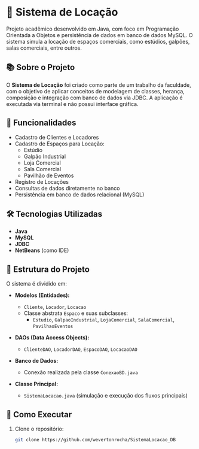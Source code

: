 # 🏢 Sistema de Locação

Projeto acadêmico desenvolvido em Java, com foco em Programação Orientada a Objetos e persistência de dados em banco de dados MySQL. O sistema simula a locação de espaços comerciais, como estúdios, galpões, salas comerciais, entre outros.

## 📚 Sobre o Projeto

O **Sistema de Locação** foi criado como parte de um trabalho da faculdade, com o objetivo de aplicar conceitos de modelagem de classes, herança, composição e integração com banco de dados via JDBC. A aplicação é executada via terminal e não possui interface gráfica.

## 🚀 Funcionalidades

- Cadastro de Clientes e Locadores
- Cadastro de Espaços para Locação:
  - Estúdio
  - Galpão Industrial
  - Loja Comercial
  - Sala Comercial
  - Pavilhão de Eventos
- Registro de Locações
- Consultas de dados diretamente no banco
- Persistência em banco de dados relacional (MySQL)

## 🛠️ Tecnologias Utilizadas

- **Java**
- **MySQL**
- **JDBC**
- **NetBeans** (como IDE)

## 🧱 Estrutura do Projeto

O sistema é dividido em:

- **Modelos (Entidades):**
  - `Cliente`, `Locador`, `Locacao`
  - Classe abstrata `Espaco` e suas subclasses:
    - `Estudio`, `GalpaoIndustrial`, `LojaComercial`, `SalaComercial`, `PavilhaoEventos`

- **DAOs (Data Access Objects):**
  - `ClienteDAO`, `LocadorDAO`, `EspacoDAO`, `LocacaoDAO`

- **Banco de Dados:**
  - Conexão realizada pela classe `ConexaoBD.java`

- **Classe Principal:**
  - `SistemaLocacao.java` (simulação e execução dos fluxos principais)

## 🧪 Como Executar

1. Clone o repositório:
   ```bash
   git clone https://github.com/wevertonrocha/SistemaLocacao_DB

